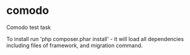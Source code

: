 # comodo
Comodo test task

To install run 'php composer.phar install' - it will load all dependencies including files of framework, and migration command.
